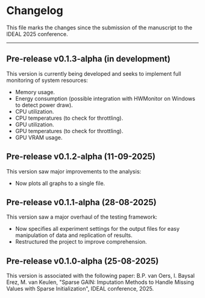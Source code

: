 # Changelog

This file marks the changes since the submission of the manuscript to the IDEAL 2025 conference.

---

## Pre-release v0.1.3-alpha (in development)

This version is currently being developed and seeks to implement full monitoring of system resources:
- Memory usage.
- Energy consumption (possible integration with HWMonitor on Windows to detect power draw).
- CPU utilization.
- CPU temperatures (to check for throttling).
- GPU utilization.
- GPU temperatures (to check for throttling).
- GPU VRAM usage.

## Pre-release v0.1.2-alpha (11-09-2025)

This version saw major improvements to the analysis:
- Now plots all graphs to a single file.

## Pre-release v0.1.1-alpha (28-08-2025)

This version saw a major overhaul of the testing framework:
- Now specifies all experiment settings for the output files for easy manipulation of data and replication of results.
- Restructured the project to improve comprehension.

## Pre-release v0.1.0-alpha (25-08-2025)

This version is associated with the following paper: B.P. van Oers, I. Baysal Erez, M. van Keulen, "Sparse GAIN:
Imputation Methods to Handle Missing Values with Sparse Initialization", IDEAL conference, 2025.